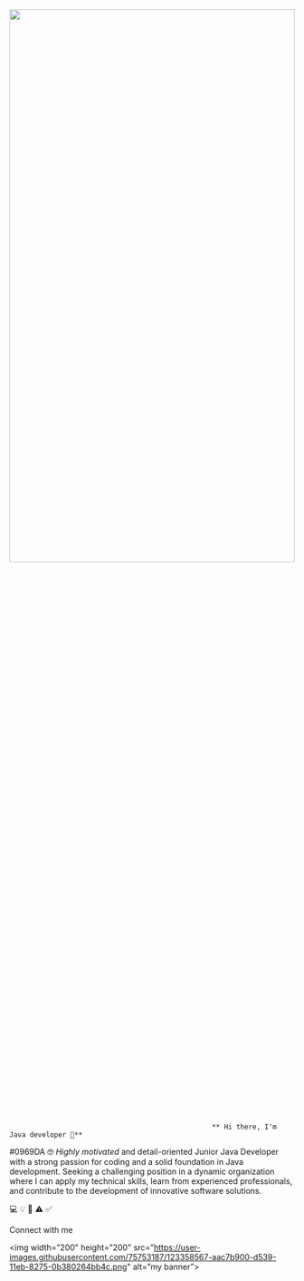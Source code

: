                                        
<img src="https://github.com/YelzhasTaubay/YelzhasTaubay/assets/97426118/1db760c5-827e-4274-b16f-1ed593722d6f" width=100% height=50%>
                                                       
                                                      ** Hi there, I'm Java developer 👋**
  #0969DA
🤓 *Highly motivated* and detail-oriented Junior Java Developer with a strong passion for coding and a solid foundation in Java development. Seeking a challenging position in a dynamic organization where I can apply my technical skills, learn from experienced professionals, and contribute to the development of innovative software solutions.

💻
💡
🏹
⚠
✅

Connect with me

<p align=”center”>

<img width=”200" height=”200" src=”https://user-images.githubusercontent.com/75753187/123358567-aac7b900-d539-11eb-8275-0b380264bb4c.png" alt=”my banner”>

</p>


